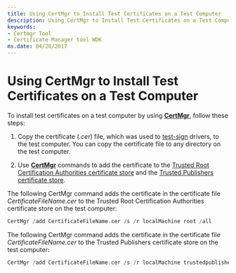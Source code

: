 ```yaml
---
title: Using CertMgr to Install Test Certificates on a Test Computer
description: Using CertMgr to Install Test Certificates on a Test Computer
keywords:
- Certmgr Tool
- Certificate Manager tool WDK
ms.date: 04/20/2017
---
```


# Using CertMgr to Install Test Certificates on a Test Computer


To install test certificates on a test computer by using [**CertMgr**](../devtest/certmgr.md), follow these steps:

1.  Copy the certificate (*.cer*) file, which was used to [test-sign](test-signing-driver-packages.md) drivers, to the test computer. You can copy the certificate file to any directory on the test computer.

2.  Use [**CertMgr**](../devtest/certmgr.md) commands to add the certificate to the [Trusted Root Certification Authorities certificate store](trusted-root-certification-authorities-certificate-store.md) and the [Trusted Publishers certificate store](trusted-publishers-certificate-store.md).

The following CertMgr command adds the certificate in the certificate file *CertificateFileName.cer* to the Trusted Root Certification Authorities certificate store on the test computer:

```cpp
CertMgr /add CertificateFileName.cer /s /r localMachine root /all
```

The following CertMgr command adds the certificate in the certificate file *CertificateFileName.cer* to the Trusted Publishers certificate store on the test computer:

```cpp
CertMgr /add CertificateFileName.cer /s /r localMachine trustedpublisher
```

 

